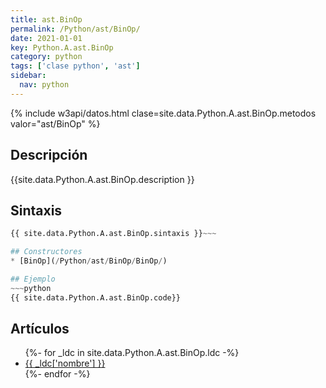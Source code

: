 ```yaml
---
title: ast.BinOp
permalink: /Python/ast/BinOp/
date: 2021-01-01
key: Python.A.ast.BinOp
category: python
tags: ['clase python', 'ast']
sidebar: 
  nav: python
---
```


{% include w3api/datos.html clase=site.data.Python.A.ast.BinOp.metodos valor="ast/BinOp" %}

## Descripción
{{site.data.Python.A.ast.BinOp.description }}

## Sintaxis
~~~python
{{ site.data.Python.A.ast.BinOp.sintaxis }}~~~

## Constructores
* [BinOp](/Python/ast/BinOp/BinOp/)

## Ejemplo
~~~python
{{ site.data.Python.A.ast.BinOp.code}}
~~~

## Artículos
<ul>
{%- for _ldc in site.data.Python.A.ast.BinOp.ldc -%}
   <li>
       <a href="{{_ldc['url'] }}">{{ _ldc['nombre'] }}</a>
   </li>
{%- endfor -%}
</ul>
